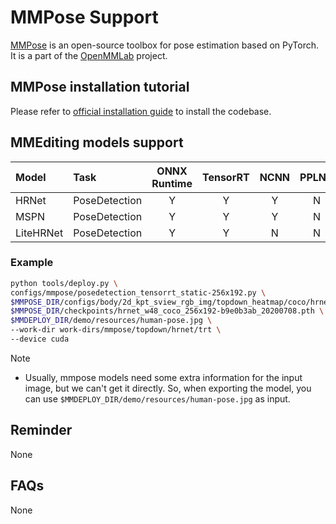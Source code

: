 # MMPose Support

[MMPose](https://github.com/open-mmlab/mmpose) is an open-source toolbox for pose estimation based on PyTorch. It is a part of the [OpenMMLab](https://openmmlab.com/) project.

## MMPose installation tutorial

Please refer to [official installation guide](https://mmpose.readthedocs.io/en/latest/install.html) to install the codebase.

## MMEditing models support

| Model     | Task          | ONNX Runtime | TensorRT | NCNN | PPLNN | OpenVINO |                                        Model config                                         |
|:----------|:--------------|:------------:|:--------:|:----:|:-----:|:--------:|:-------------------------------------------------------------------------------------------:|
| HRNet     | PoseDetection |      Y       |    Y     |  Y   |   N   |    Y     |   [config](https://mmpose.readthedocs.io/en/latest/papers/backbones.html#hrnet-cvpr-2019)   |
| MSPN      | PoseDetection |      Y       |    Y     |  Y   |   N   |    Y     |   [config](https://mmpose.readthedocs.io/en/latest/papers/backbones.html#mspn-arxiv-2019)   |
| LiteHRNet | PoseDetection |      Y       |    Y     |  N   |   N   |    Y     | [config](https://mmpose.readthedocs.io/en/latest/papers/backbones.html#litehrnet-cvpr-2021) |

### Example

```bash
python tools/deploy.py \
configs/mmpose/posedetection_tensorrt_static-256x192.py \
$MMPOSE_DIR/configs/body/2d_kpt_sview_rgb_img/topdown_heatmap/coco/hrnet_w48_coco_256x192.py \
$MMPOSE_DIR/checkpoints/hrnet_w48_coco_256x192-b9e0b3ab_20200708.pth \
$MMDEPLOY_DIR/demo/resources/human-pose.jpg \
--work-dir work-dirs/mmpose/topdown/hrnet/trt \
--device cuda
```

Note

- Usually, mmpose models need some extra information for the input image, but we can't get it directly. So, when exporting the model, you can use `$MMDEPLOY_DIR/demo/resources/human-pose.jpg` as input.

## Reminder

None

## FAQs

None
